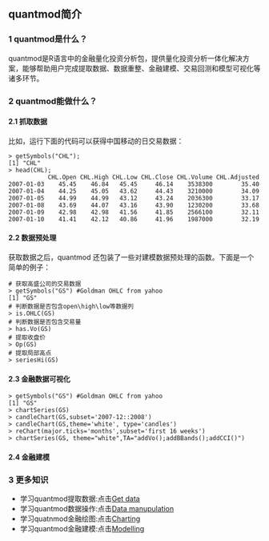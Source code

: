 ## quantmod简介

### 1 quantmod是什么？


quantmod是R语言中的金融量化投资分析包，提供量化投资分析一体化解决方案，能够帮助用户完成提取数据、数据重整、金融建模、交易回测和模型可视化等诸多环节。


### 2 quantmod能做什么？

#### 2.1  抓取数据

比如，运行下面的代码可以获得中国移动的日交易数据：

```
> getSymbols("CHL");
[1] "CHL"
> head(CHL);
           CHL.Open CHL.High CHL.Low CHL.Close CHL.Volume CHL.Adjusted
2007-01-03    45.45    46.84   45.45     46.14    3538300        35.40
2007-01-04    44.25    45.05   43.62     44.43    3210000        34.09
2007-01-05    44.99    44.99   43.12     43.24    2036300        33.17
2007-01-08    43.69    44.07   43.16     43.90    1230200        33.68
2007-01-09    42.98    42.98   41.56     41.85    2566100        32.11
2007-01-10    41.41    42.12   40.86     41.96    1987000        32.19

```

#### 2.2 数据预处理

获取数据之后，quantmod 还包装了一些对建模数据预处理的函数。下面是一个简单的例子：

```
# 获取高盛公司的交易数据
> getSymbols("GS") #Goldman OHLC from yahoo
[1] "GS"
# 判断数据是否包含open\high\low等数据列
> is.OHLC(GS) 
# 判断数据是否包含交易量
> has.Vo(GS)
# 提取收盘价
> Op(GS) 
# 提取局部高点
> seriesHi(GS) 
```

#### 2.3 金融数据可视化

```
> getSymbols("GS") #Goldman OHLC from yahoo
[1] "GS"
> chartSeries(GS) 
> candleChart(GS,subset='2007-12::2008')
> candleChart(GS,theme='white', type='candles')
> reChart(major.ticks='months',subset='first 16 weeks') 
> chartSeries(GS, theme="white",TA="addVo();addBBands();addCCI()") 
```

#### 2.4 金融建模

### 3 更多知识

* 学习quantmod提取数据:点击[Get data](https://github.com/dengyishuo/Notes/blob/master/quantmod/Get_data.md)
* 学习quantmod数据操作:点击[Data manupulation](https://github.com/dengyishuo/Notes/blob/master/quantmod/Data_manupulation.md)
* 学习quatnmod金融绘图:点击[Charting](https://github.com/dengyishuo/Notes/blob/master/quantmod/Charting.md)
* 学习quantmod金融建模:点击[Modelling](https://github.com/dengyishuo/Notes/blob/master/quantmod/Modelling.md)
